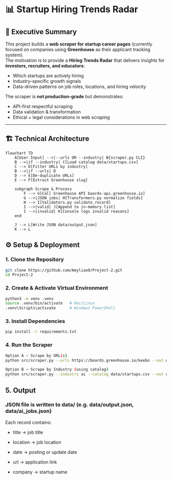 # 📊 Startup Hiring Trends Radar

## 📌 Executive Summary
This project builds a **web scraper for startup career pages** (currently focused on companies using **Greenhouse** as their applicant tracking system).  
The motivation is to provide a **Hiring Trends Radar** that delivers insights for **investors, recruiters, and educators**:
- Which startups are actively hiring
- Industry-specific growth signals
- Data-driven patterns on job roles, locations, and hiring velocity  

The scraper is **not production-grade** but demonstrates:
- API-first respectful scraping
- Data validation & transformation
- Ethical + legal considerations in web scraping  

---

## 🏗 Technical Architecture

```mermaid
flowchart TD
    A[User Input] -->|--urls OR --industry| B{scraper.py CLI}
    B -->|if --industry| C[Load catalog data/startups.csv]
    C --> D[Filter URLs by industry]
    B -->|if --urls| D
    D --> E[De-duplicate URLs]
    E --> F[Extract Greenhouse slug]

    subgraph Scrape & Process
        F --> G[Call Greenhouse API boards-api.greenhouse.io]
        G -->|JSON jobs| H[Transformers.py normalize fields]
        H --> I[Validators.py validate_record]
        I -->|valid| J[Append to in-memory list]
        I -->|invalid| K[Console logs invalid reasons]
    end

    J --> L[Write JSON data/output.json]
    K --> L
```

## ⚙️ Setup & Deployment

### 1. Clone the Repository
```bash
git clone https://github.com/Amyliao0/Project-2.git
cd Project-2
```

### 2. Create & Activate Virtual Environment
```bash
python3 -m venv .venv
source .venv/bin/activate   # Mac/Linux
.venv\Scripts\activate      # Windows PowerShell
```

### 3. Install Dependencies
```bash
pip install -r requirements.txt
```

### 4. Run the Scraper
```bash
Option A – Scrape by URL(s)
python src/scraper.py --urls https://boards.greenhouse.io/keebo --out data/output.json

Option B – Scrape by Industry (using catalog)
python src/scraper.py --industry ai --catalog data/startups.csv --out data/ai_jobs.json

```

## 5. Output

### JSON file is written to data/ (e.g. data/output.json, data/ai_jobs.json)

Each record contains:

- title → job title

- location → job location

- date → posting or update date

- url → application link

- company → startup name

